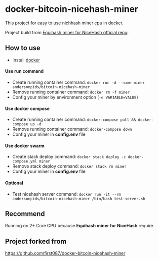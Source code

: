 # docker-bitcoin-nicehash-miner
This project for easy to use nichhash miner cpu in docker.

Project build from [Equihash miner for NiceHash official repo](https://github.com/nicehash/nheqminer/tree/Linux).

## How to use
- Install [docker](https://www.docker.com/)

#### Use run command
- Create running container command: `docker run -d --name miner andersonpids/bitcoin-nicehash-miner`
- Remove running container command: `docker rm -f miner`
- Config your miner by environment option (`-e VARIABLE=VALUE`)

#### Use docker compose
- Create running container command: `docker-compose pull && docker-compose up -d`
- Remove running container command: `docker-compose down`
- Config your miner in **config.env** file

#### Use docker swarm
- Create stack deploy command: `docker stack deploy -c docker-compose.yml miner`
- Remove stack deploy command: `docker stack rm miner`
- Config your miner in **config.env** file

#### Optional
- Test nicehash server command: `docker run -it --rm andersonpids/bitcoin-nicehash-miner /bin/bash test-server.sh`

## Recommend
Running on 2+ Core CPU because **Equihash miner for NiceHash** require.

## Project forked from

https://github.com/first087/docker-bitcoin-nicehash-miner
